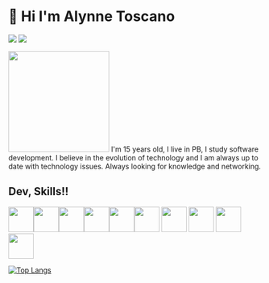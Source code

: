 #  👋 Hi I'm Alynne Toscano
<a href="https://www.instagram.com/alynnetoscano_/?next=%2F" target="_blank">
<img src="https://img.shields.io/badge/-Instagram-%23E4405F?style=for-the-badge&logo=instagram&logoColor=white" target="_blank"></a>   
<a href="https://www.linkedin.com/in/alynne-toscano-vasconcelos-709355253/" target="_blank">
<img src="https://img.shields.io/badge/-LinkedIn-%230077B5?style=for-the-badge&logo=linkedin&logoColor=white" target="_blank"></a>

<img width="200" src="https://user-images.githubusercontent.com/115585444/207155613-5ca754e6-deb3-4e46-a903-9aed98c15c39.png"> I'm 15 years old, I live in PB, I study software development. I believe in the evolution of technology and I am always up to date with technology issues. Always looking for knowledge and networking.





## Dev, Skills!!

<img width="50" src="https://cdn.jsdelivr.net/gh/devicons/devicon/icons/javascript/javascript-original.svg" /><img width="50" src="https://cdn.jsdelivr.net/gh/devicons/devicon/icons/html5/html5-plain-wordmark.svg" /><img width="50" src= "https://cdn.jsdelivr.net/gh/devicons/devicon/icons/android/android-original.svg"/><img width="50" src="https://cdn.jsdelivr.net/gh/devicons/devicon/icons/csharp/csharp-original.svg" /><img width="50" src= "https://cdn.jsdelivr.net/gh/devicons/devicon/icons/cplusplus/cplusplus-original.svg"/><img width="50" src= "https://cdn.jsdelivr.net/gh/devicons/devicon/icons/css3/css3-original.svg"/>
<img width="50" src= "https://cdn.jsdelivr.net/gh/devicons/devicon/icons/devicon/devicon-original.svg"/>
<img width="50" src="https://cdn.jsdelivr.net/gh/devicons/devicon/icons/ruby/ruby-plain-wordmark.svg" />
<img width="50" src= "https://cdn.jsdelivr.net/gh/devicons/devicon/icons/git/git-original.svg"/>
<img width="50" src="https://cdn.jsdelivr.net/gh/devicons/devicon/icons/vscode/vscode-original.svg" />



[![Top Langs](https://github-readme-stats.vercel.app/api/top-langs/?username=alynnetoscano&layout=compact)](https://github.com/USERNAME/github-readme-stats)
